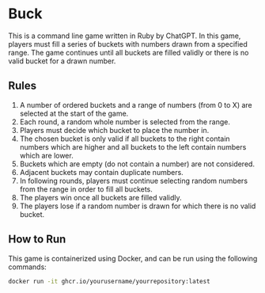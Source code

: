 # Buck

This is a command line game written in Ruby by ChatGPT. In this game, players must fill a series of buckets with numbers drawn from a specified range. The game continues until all buckets are filled validly or there is no valid bucket for a drawn number.

## Rules

1. A number of ordered buckets and a range of numbers (from 0 to X) are selected at the start of the game.
2. Each round, a random whole number is selected from the range.
3. Players must decide which bucket to place the number in.
4. The chosen bucket is only valid if all buckets to the right contain numbers which are higher and all buckets to the left contain numbers which are lower.
5. Buckets which are empty (do not contain a number) are not considered.
6. Adjacent buckets may contain duplicate numbers.
7. In following rounds, players must continue selecting random numbers from the range in order to fill all buckets.
8. The players win once all buckets are filled validly.
9. The players lose if a random number is drawn for which there is no valid bucket.

## How to Run

This game is containerized using Docker, and can be run using the following commands:

```bash
docker run -it ghcr.io/yourusername/yourrepository:latest
```
